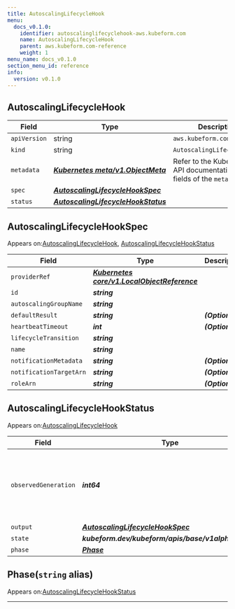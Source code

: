 ```yaml
---
title: AutoscalingLifecycleHook
menu:
  docs_v0.1.0:
    identifier: autoscalinglifecyclehook-aws.kubeform.com
    name: AutoscalingLifecycleHook
    parent: aws.kubeform.com-reference
    weight: 1
menu_name: docs_v0.1.0
section_menu_id: reference
info:
  version: v0.1.0
---
```


## AutoscalingLifecycleHook
| Field | Type | Description |
| ------ | ----- | ----------- |
| `apiVersion` | string | `aws.kubeform.com/v1alpha1` |
|    `kind` | string | `AutoscalingLifecycleHook` |
| `metadata` | ***[Kubernetes meta/v1.ObjectMeta](https://kubernetes.io/docs/reference/generated/kubernetes-api/v1.13/#objectmeta-v1-meta)***|Refer to the Kubernetes API documentation for the fields of the `metadata` field.|
| `spec` | ***[AutoscalingLifecycleHookSpec](#autoscalinglifecyclehookspec)***||
| `status` | ***[AutoscalingLifecycleHookStatus](#autoscalinglifecyclehookstatus)***||
## AutoscalingLifecycleHookSpec

Appears on:[AutoscalingLifecycleHook](#autoscalinglifecyclehook), [AutoscalingLifecycleHookStatus](#autoscalinglifecyclehookstatus)

| Field | Type | Description |
| ------ | ----- | ----------- |
| `providerRef` | ***[Kubernetes core/v1.LocalObjectReference](https://kubernetes.io/docs/reference/generated/kubernetes-api/v1.13/#localobjectreference-v1-core)***||
| `id` | ***string***||
| `autoscalingGroupName` | ***string***||
| `defaultResult` | ***string***| ***(Optional)*** |
| `heartbeatTimeout` | ***int***| ***(Optional)*** |
| `lifecycleTransition` | ***string***||
| `name` | ***string***||
| `notificationMetadata` | ***string***| ***(Optional)*** |
| `notificationTargetArn` | ***string***| ***(Optional)*** |
| `roleArn` | ***string***| ***(Optional)*** |
## AutoscalingLifecycleHookStatus

Appears on:[AutoscalingLifecycleHook](#autoscalinglifecyclehook)

| Field | Type | Description |
| ------ | ----- | ----------- |
| `observedGeneration` | ***int64***| ***(Optional)*** Resource generation, which is updated on mutation by the API Server.|
| `output` | ***[AutoscalingLifecycleHookSpec](#autoscalinglifecyclehookspec)***| ***(Optional)*** |
| `state` | ***kubeform.dev/kubeform/apis/base/v1alpha1.State***| ***(Optional)*** |
| `phase` | ***[Phase](#phase)***| ***(Optional)*** |
## Phase(`string` alias)

Appears on:[AutoscalingLifecycleHookStatus](#autoscalinglifecyclehookstatus)

---
